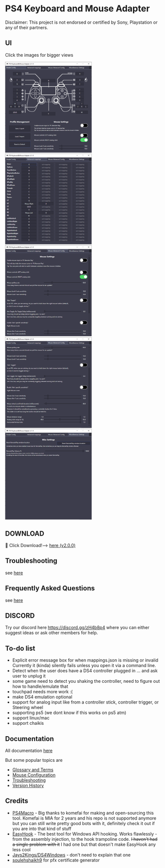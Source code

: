# PS4 Keyboard and Mouse Adapter 
Disclaimer: This project is not endorsed or certified by Sony, Playstation or any of their partners.


## UI

Click the images for bigger views

<a href="documentation/example-ui-1.png" target="_blank"><img src="documentation/example-ui-1.png" alt="example UI Tab 1" width="280"/></a>
<a href="documentation/example-ui-2.png" target="_blank"><img src="documentation/example-ui-2.png" alt="example UI Tab 2" width="280"/></a>
<a href="documentation/example-ui-3.png" target="_blank"><img src="documentation/example-ui-3.png" alt="example UI Tab 3" width="280"/></a>
<a href="documentation/example-ui-4.png" target="_blank"><img src="documentation/example-ui-4.png" alt="example UI Tab 4" width="280"/></a>
<a href="documentation/example-ui-4.png" target="_blank"><img src="documentation/example-ui-5.png" alt="example UI Tab 4" width="280"/></a>


## DOWNLOAD
:rocket: Click Download!--> [here (v2.0.0)](https://github.com/starshinata/PS4-Keyboard-and-Mouse-Adapter/releases/download/2.0.0/Setup.exe)

## Troubleshooting
see [here](documentation/troubleshooting.md)


## Frequently Asked Questions
see [here](documentation/frequently-asked-questions.md)


## DISCORD
Try our discord here https://discord.gg/zH4b8p4 where you can either suggest ideas or ask other members for help.


## To-do list
* Explicit error message box for when mappings.json is missing or invalid <br> Currently it (kinda) silently fails unless you open it via a command line.
* Detect when the user does have a DS4 controller plugged in ... and ask user to unplug it
* some game need to detect you shaking the controller, need to figure out how to handle/emulate that
* touchpad needs more work :(
* make DS4 emulation optional
* support for analog input like from a controller stick, controller trigger, or Steering wheel
* supporting ps5 (we dont know if this works on ps5 atm)
* support linux/mac 
* support chaikis


## Documentation
All documentation [here](documentation/)

But some popular topics are
* [Glossary and Terms](documentation/glossary-and-terms.md)
* [Mouse Configuration](documentation/mouse-configuration.md)
* [Troubleshooting](documentation/troubleshooting.md)
* [Version History](documentation/version-history.md)


## Credits

- [PS4Macro](https://github.com/komefai/PS4Macro) - Big thanks to komefai for making and open-sourcing this tool. Komefai is MIA for 2 years and his repo is not supported anymore but you can still write pretty good bots with it, definitely check it out if you are into that kind of stuff
- [EasyHook](https://easyhook.github.io) - The best tool for Windows API hooking. Works flawlessly - from the assembly injection, to the hook trampoline code. ~~I haven't had a single problem with it~~ I had one but that doesn't make EasyHook any less cool
- [Jays2Kings/DS4Windows](https://github.com/Jays2Kings/DS4Windows) - don't need to explain that one
- [soulehshaikh9](https://github.com/soulehshaikh99/self-signed-certificate-generator) for pfx certificate generator

